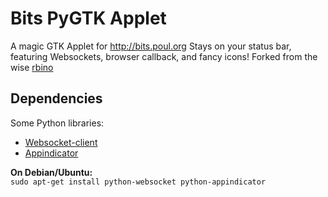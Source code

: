 Bits PyGTK Applet
================

A magic GTK Applet for http://bits.poul.org
Stays on your status bar, featuring Websockets, browser callback, and fancy icons!
Forked from the wise [rbino](https://github.com/rbino/bitspythonclient)

Dependencies
----------
Some Python libraries:
* [Websocket-client](https://pypi.python.org/pypi/websocket-client)
* [Appindicator](https://launchpad.net/libappindicator)

**On Debian/Ubuntu:**  
`sudo apt-get install python-websocket python-appindicator`
